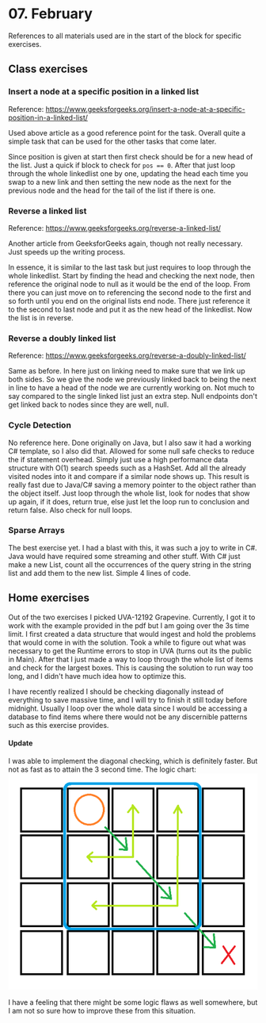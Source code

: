 # 07. February

References to all materials used are in the start of the block for specific exercises.

## Class exercises

### Insert a node at a specific position in a linked list

Reference: https://www.geeksforgeeks.org/insert-a-node-at-a-specific-position-in-a-linked-list/

Used above article as a good reference point for the task. Overall quite a simple task that can be used for the other
tasks that come later.

Since position is given at start then first check should be for a new head of the list. Just a quick if block to check
for `pos == 0`. After that just loop through the whole linkedlist one by one, updating the head each time you swap to a
new link and then setting the new node as the next for the previous node and the head for the tail of the list if there
is one.

### Reverse a linked list

Reference: https://www.geeksforgeeks.org/reverse-a-linked-list/

Another article from GeeksforGeeks again, though not really necessary. Just speeds up the writing process.

In essence, it is similar to the last task but just requires to loop through the whole linkedlist. Start by finding the
head and checking the next node, then reference the original node to null as it would be the end of the loop. From there
you can just move on to referencing the second node to the first and so forth until you end on the original lists end
node. There just reference it to the second to last node and put it as the new head of the linkedlist. Now the list is
in reverse.

### Reverse a doubly linked list

Reference: https://www.geeksforgeeks.org/reverse-a-doubly-linked-list/

Same as before. In here just on linking need to make sure that we link up both sides. So we give the node we previously
linked back to being the next in line to have a head of the node we are currently working on. Not much to say compared
to the single linked list just an extra step. Null endpoints don't get linked back to nodes since they are well, null.

### Cycle Detection

No reference here. Done originally on Java, but I also saw it had a working C# template, so I also did that. Allowed for
some null safe checks to reduce the if statement overhead. Simply just use a high performance data structure with O(1)
search speeds such as a HashSet. Add all the already visited nodes into it and compare if a similar node shows up. This
result is really fast due to Java/C# saving a memory pointer to the object rather than the object itself. Just loop
through the whole list, look for nodes that show up again, if it does, return true, else just let the loop run to
conclusion and return false. Also check for null loops.

### Sparse Arrays

The best exercise yet. I had a blast with this, it was such a joy to write in C#. Java would have required some
streaming and other stuff. With C# just make a new List, count all the occurrences of the query string in the string
list and add them to the new list. Simple 4 lines of code.

## Home exercises

Out of the two exercises I picked UVA-12192 Grapevine. Currently, I got it to work with the example provided in the pdf
but I am going over the 3s time limit. I first created a data structure that would ingest and hold the problems that
would come in with the solution. Took a while to figure out what was necessary to get the Runtime errors to stop in
UVA (turns out its the public in Main). After that I just made a way to loop through the whole list of items and check
for the largest boxes. This is causing the solution to run way too long, and I didn't have much idea how to optimize
this.

I have recently realized I should be checking diagonally instead of everything to save massive time, and I will try to
finish it still today before midnight. Usually I loop over the whole data since I would be accessing a database to find
items where there would not be any discernible patterns such as this exercise provides.

#### Update

I was able to implement the diagonal checking, which is definitely faster. But not as fast as to attain the 3 second
time. The logic chart: ![Logic chart](logic.png)

I have a feeling that there might be some logic flaws as well somewhere, but I am not so sure how to improve these
from this situation.